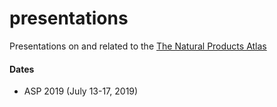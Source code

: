 # presentations

Presentations on and related to the [The Natural Products Atlas](npatlas.org)


#### Dates

* ASP 2019 (July 13-17, 2019) 
